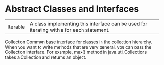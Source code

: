 Abstract Classes and Interfaces
====================

<table>
<tr>
    <td>Iterable</td>  
    <td>A class implementing this interface can be used for iterating with a for each statement.</td>
</tr>
</table>
Collection  Common base interface for classes in the collection hierarchy. When you want to write 
    methods that are very general, you can pass the Collection interface.
    For example, max() method in java.util.Collections takes a Collection and
    returns an object.
